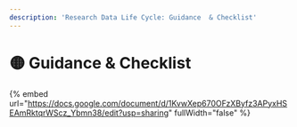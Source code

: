 ```yaml
---
description: 'Research Data Life Cycle: Guidance  & Checklist'
---
```


# 🟡 Guidance  & Checklist



{% embed url="https://docs.google.com/document/d/1KvwXep670OFzXByfz3APyxHSEAmRktqrWScz_Ybmn38/edit?usp=sharing" fullWidth="false" %}
